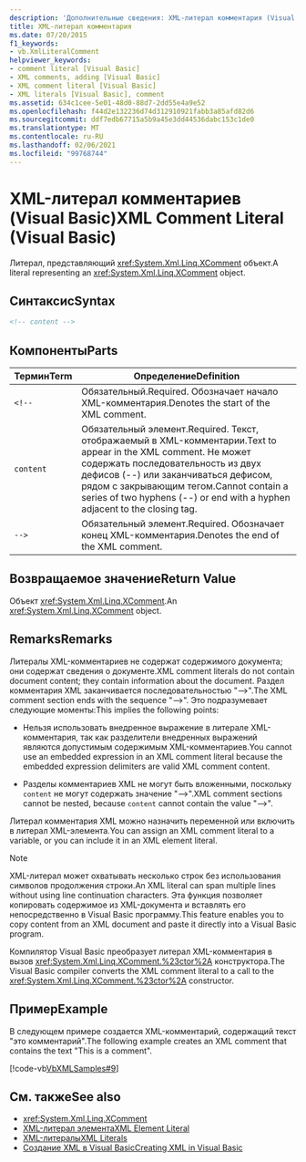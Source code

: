 ```yaml
---
description: 'Дополнительные сведения: XML-литерал комментария (Visual Basic)'
title: XML-литерал комментария
ms.date: 07/20/2015
f1_keywords:
- vb.XmlLiteralComment
helpviewer_keywords:
- comment literal [Visual Basic]
- XML comments, adding [Visual Basic]
- XML comment literal [Visual Basic]
- XML literals [Visual Basic], comment
ms.assetid: 634c1cee-5e01-48d0-88d7-2dd55e4a9e52
ms.openlocfilehash: f44d2e132236d74d312910921fabb3a85afd82d6
ms.sourcegitcommit: ddf7edb67715a5b9a45e3dd44536dabc153c1de0
ms.translationtype: MT
ms.contentlocale: ru-RU
ms.lasthandoff: 02/06/2021
ms.locfileid: "99768744"
---
```

# <a name="xml-comment-literal-visual-basic"></a><span data-ttu-id="b60c7-103">XML-литерал комментариев (Visual Basic)</span><span class="sxs-lookup"><span data-stu-id="b60c7-103">XML Comment Literal (Visual Basic)</span></span>

<span data-ttu-id="b60c7-104">Литерал, представляющий <xref:System.Xml.Linq.XComment> объект.</span><span class="sxs-lookup"><span data-stu-id="b60c7-104">A literal representing an <xref:System.Xml.Linq.XComment> object.</span></span>  
  
## <a name="syntax"></a><span data-ttu-id="b60c7-105">Синтаксис</span><span class="sxs-lookup"><span data-stu-id="b60c7-105">Syntax</span></span>  
  
```xml  
<!-- content -->  
```  
  
## <a name="parts"></a><span data-ttu-id="b60c7-106">Компоненты</span><span class="sxs-lookup"><span data-stu-id="b60c7-106">Parts</span></span>  
  
|<span data-ttu-id="b60c7-107">Термин</span><span class="sxs-lookup"><span data-stu-id="b60c7-107">Term</span></span>|<span data-ttu-id="b60c7-108">Определение</span><span class="sxs-lookup"><span data-stu-id="b60c7-108">Definition</span></span>|  
|---|---|  
|`<!--`|<span data-ttu-id="b60c7-109">Обязательный.</span><span class="sxs-lookup"><span data-stu-id="b60c7-109">Required.</span></span> <span data-ttu-id="b60c7-110">Обозначает начало XML-комментария.</span><span class="sxs-lookup"><span data-stu-id="b60c7-110">Denotes the start of the XML comment.</span></span>|  
|`content`|<span data-ttu-id="b60c7-111">Обязательный элемент.</span><span class="sxs-lookup"><span data-stu-id="b60c7-111">Required.</span></span> <span data-ttu-id="b60c7-112">Текст, отображаемый в XML-комментарии.</span><span class="sxs-lookup"><span data-stu-id="b60c7-112">Text to appear in the XML comment.</span></span> <span data-ttu-id="b60c7-113">Не может содержать последовательность из двух дефисов (--) или заканчиваться дефисом, рядом с закрывающим тегом.</span><span class="sxs-lookup"><span data-stu-id="b60c7-113">Cannot contain a series of two hyphens (--) or end with a hyphen adjacent to the closing tag.</span></span>|  
|`-->`|<span data-ttu-id="b60c7-114">Обязательный элемент.</span><span class="sxs-lookup"><span data-stu-id="b60c7-114">Required.</span></span> <span data-ttu-id="b60c7-115">Обозначает конец XML-комментария.</span><span class="sxs-lookup"><span data-stu-id="b60c7-115">Denotes the end of the XML comment.</span></span>|  
  
## <a name="return-value"></a><span data-ttu-id="b60c7-116">Возвращаемое значение</span><span class="sxs-lookup"><span data-stu-id="b60c7-116">Return Value</span></span>  

 <span data-ttu-id="b60c7-117">Объект <xref:System.Xml.Linq.XComment>.</span><span class="sxs-lookup"><span data-stu-id="b60c7-117">An <xref:System.Xml.Linq.XComment> object.</span></span>  
  
## <a name="remarks"></a><span data-ttu-id="b60c7-118">Remarks</span><span class="sxs-lookup"><span data-stu-id="b60c7-118">Remarks</span></span>  

 <span data-ttu-id="b60c7-119">Литералы XML-комментариев не содержат содержимого документа; они содержат сведения о документе.</span><span class="sxs-lookup"><span data-stu-id="b60c7-119">XML comment literals do not contain document content; they contain information about the document.</span></span> <span data-ttu-id="b60c7-120">Раздел комментария XML заканчивается последовательностью "-->".</span><span class="sxs-lookup"><span data-stu-id="b60c7-120">The XML comment section ends with the sequence "-->".</span></span> <span data-ttu-id="b60c7-121">Это подразумевает следующие моменты:</span><span class="sxs-lookup"><span data-stu-id="b60c7-121">This implies the following points:</span></span>  
  
- <span data-ttu-id="b60c7-122">Нельзя использовать внедренное выражение в литерале XML-комментария, так как разделители внедренных выражений являются допустимым содержимым XML-комментариев.</span><span class="sxs-lookup"><span data-stu-id="b60c7-122">You cannot use an embedded expression in an XML comment literal because the embedded expression delimiters are valid XML comment content.</span></span>  
  
- <span data-ttu-id="b60c7-123">Разделы комментариев XML не могут быть вложенными, поскольку `content` не могут содержать значение "-->".</span><span class="sxs-lookup"><span data-stu-id="b60c7-123">XML comment sections cannot be nested, because `content` cannot contain the value "-->".</span></span>  
  
 <span data-ttu-id="b60c7-124">Литерал комментария XML можно назначить переменной или включить в литерал XML-элемента.</span><span class="sxs-lookup"><span data-stu-id="b60c7-124">You can assign an XML comment literal to a variable, or you can include it in an XML element literal.</span></span>  
  
> [!NOTE]
> <span data-ttu-id="b60c7-125">XML-литерал может охватывать несколько строк без использования символов продолжения строки.</span><span class="sxs-lookup"><span data-stu-id="b60c7-125">An XML literal can span multiple lines without using line continuation characters.</span></span> <span data-ttu-id="b60c7-126">Эта функция позволяет копировать содержимое из XML-документа и вставлять его непосредственно в Visual Basic программу.</span><span class="sxs-lookup"><span data-stu-id="b60c7-126">This feature enables you to copy content from an XML document and paste it directly into a Visual Basic program.</span></span>  
  
 <span data-ttu-id="b60c7-127">Компилятор Visual Basic преобразует литерал XML-комментария в вызов <xref:System.Xml.Linq.XComment.%23ctor%2A> конструктора.</span><span class="sxs-lookup"><span data-stu-id="b60c7-127">The Visual Basic compiler converts the XML comment literal to a call to the <xref:System.Xml.Linq.XComment.%23ctor%2A> constructor.</span></span>  
  
## <a name="example"></a><span data-ttu-id="b60c7-128">Пример</span><span class="sxs-lookup"><span data-stu-id="b60c7-128">Example</span></span>  

 <span data-ttu-id="b60c7-129">В следующем примере создается XML-комментарий, содержащий текст "это комментарий".</span><span class="sxs-lookup"><span data-stu-id="b60c7-129">The following example creates an XML comment that contains the text "This is a comment".</span></span>  
  
 [!code-vb[VbXMLSamples#9](~/samples/snippets/visualbasic/VS_Snippets_VBCSharp/VbXMLSamples/VB/XMLSamples4.vb#9)]  
  
## <a name="see-also"></a><span data-ttu-id="b60c7-130">См. также</span><span class="sxs-lookup"><span data-stu-id="b60c7-130">See also</span></span>

- <xref:System.Xml.Linq.XComment>
- [<span data-ttu-id="b60c7-131">XML-литерал элемента</span><span class="sxs-lookup"><span data-stu-id="b60c7-131">XML Element Literal</span></span>](xml-element-literal.md)
- [<span data-ttu-id="b60c7-132">XML-литералы</span><span class="sxs-lookup"><span data-stu-id="b60c7-132">XML Literals</span></span>](index.md)
- [<span data-ttu-id="b60c7-133">Создание XML в Visual Basic</span><span class="sxs-lookup"><span data-stu-id="b60c7-133">Creating XML in Visual Basic</span></span>](../../programming-guide/language-features/xml/creating-xml.md)
